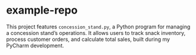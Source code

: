 # example-repo
This project features `concession_stand.py`, a Python program for managing a concession stand’s operations. It allows users to track snack inventory, process customer orders, and calculate total sales, built during my PyCharm development.
